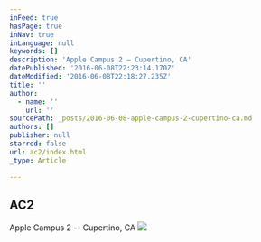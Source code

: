 ```yaml
---
inFeed: true
hasPage: true
inNav: true
inLanguage: null
keywords: []
description: 'Apple Campus 2 – Cupertino, CA'
datePublished: '2016-06-08T22:23:14.170Z'
dateModified: '2016-06-08T22:18:27.235Z'
title: ''
author:
  - name: ''
    url: ''
sourcePath: _posts/2016-06-08-apple-campus-2-cupertino-ca.md
authors: []
publisher: null
starred: false
url: ac2/index.html
_type: Article

---
```

## AC2

Apple Campus 2 -- Cupertino, CA
![](https://the-grid-user-content.s3-us-west-2.amazonaws.com/392ca466-e46b-44c5-868f-07ed3ac4636d.jpg)